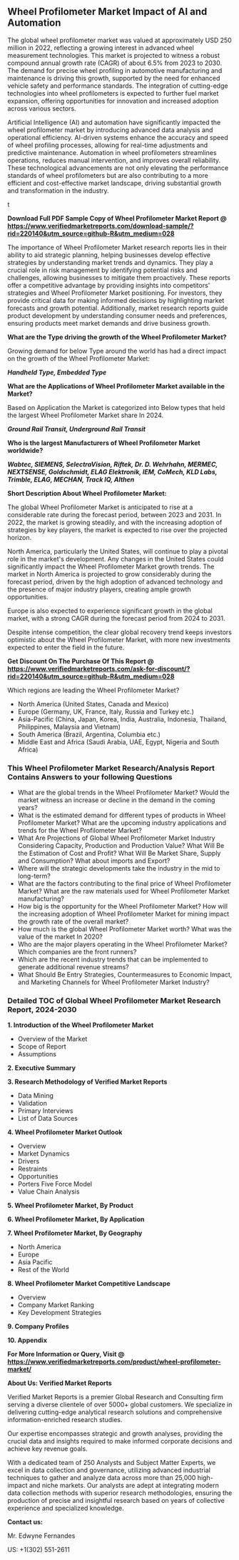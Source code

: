 <h2>Wheel Profilometer Market Impact of AI and Automation</h2><p>The global wheel profilometer market was valued at approximately USD 250 million in 2022, reflecting a growing interest in advanced wheel measurement technologies. This market is projected to witness a robust compound annual growth rate (CAGR) of about 6.5% from 2023 to 2030. The demand for precise wheel profiling in automotive manufacturing and maintenance is driving this growth, supported by the need for enhanced vehicle safety and performance standards. The integration of cutting-edge technologies into wheel profilometers is expected to further fuel market expansion, offering opportunities for innovation and increased adoption across various sectors.</p><p>Artificial Intelligence (AI) and automation have significantly impacted the wheel profilometer market by introducing advanced data analysis and operational efficiency. AI-driven systems enhance the accuracy and speed of wheel profiling processes, allowing for real-time adjustments and predictive maintenance. Automation in wheel profilometers streamlines operations, reduces manual intervention, and improves overall reliability. These technological advancements are not only elevating the performance standards of wheel profilometers but are also contributing to a more efficient and cost-effective market landscape, driving substantial growth and transformation in the industry.</p>t</p><p id="" class=""><strong>Download Full PDF Sample Copy of Wheel Profilometer Market Report @ <a href="https://www.verifiedmarketreports.com/download-sample/?rid=220140&utm_source=github-R&utm_medium=028" target="_blank">https://www.verifiedmarketreports.com/download-sample/?rid=220140&utm_source=github-R&utm_medium=028</a></strong></p><p>The importance of&nbsp;Wheel Profilometer Market research reports lies in their ability to aid strategic planning, helping businesses develop effective strategies by understanding market trends and dynamics. They play a crucial role in risk management by identifying potential risks and challenges, allowing businesses to mitigate them proactively. These reports offer a competitive advantage by providing insights into competitors' strategies and Wheel Profilometer Market positioning. For investors, they provide critical data for making informed decisions by highlighting market forecasts and growth potential. Additionally, market research reports guide product development by understanding consumer needs and preferences, ensuring products meet market demands and drive business growth.</p><p><strong>What are the&nbsp;Type driving the growth of the Wheel Profilometer Market?</strong></p><p id="" class="">Growing demand for below Type around the world has had a direct impact on the growth of the Wheel Profilometer Market:</p><em><strong>Handheld Type, Embedded Type</strong></em></p><strong>What are the&nbsp;Applications&nbsp;of Wheel Profilometer Market available in the Market?</strong></p><p id="" class="">Based on Application the Market is categorized into Below types that held the largest Wheel Profilometer Market share In 2024.</p><em><strong>Ground Rail Transit, Underground Rail Transit</strong></em></p><strong>Who is the largest Manufacturers of Wheel Profilometer Market worldwide?</strong></p><p><em><strong>Wabtec, SIEMENS, SelectraVision, Riftek, Dr. D. Wehrhahn, MERMEC, NEXTSENSE, Goldschmidt, ELAG Elektronik, IEM, CoMech, KLD Labs, Trimble, ELAG, MECHAN, Track IQ, Althen</strong></em></p><p id="" class=""><strong>Short Description About Wheel Profilometer Market:</strong></p><p>The global Wheel Profilometer Market is anticipated to rise at a considerable rate during the forecast period, between 2023 and 2031. In 2022, the market is growing steadily, and with the increasing adoption of strategies by key players, the market is expected to rise over the projected horizon.</p><p>North America, particularly the United States, will continue to play a pivotal role in the market's development. Any changes in the United States could significantly impact the Wheel Profilometer Market growth trends. The market in North America is projected to grow considerably during the forecast period, driven by the high adoption of advanced technology and the presence of major industry players, creating ample growth opportunities.</p><p>Europe is also expected to experience significant growth in the global market, with a strong CAGR during the forecast period from 2024 to 2031.</p><p>Despite intense competition, the clear global recovery trend keeps investors optimistic about the Wheel Profilometer Market, with more new investments expected to enter the field in the future.</p><p id="" class=""><strong>Get Discount On The Purchase Of This Report @ <a href="https://www.verifiedmarketreports.com/ask-for-discount/?rid=220140&utm_source=github-R&utm_medium=028" target="_blank">https://www.verifiedmarketreports.com/ask-for-discount/?rid=220140&utm_source=github-R&utm_medium=028</a></strong></p>Which regions are leading the Wheel Profilometer Market?</p><ul><li>North America (United States, Canada and Mexico)</li><li>Europe (Germany, UK, France, Italy, Russia and Turkey etc.)</li><li>Asia-Pacific (China, Japan, Korea, India, Australia, Indonesia, Thailand, Philippines, Malaysia and Vietnam)</li><li>South America (Brazil, Argentina, Columbia etc.)</li><li>Middle East and Africa (Saudi Arabia, UAE, Egypt, Nigeria and South Africa)</li></ul><h3 id="" class="">This Wheel Profilometer Market Research/Analysis Report Contains Answers to your following Questions</h3><ul><li>What are the global trends in the Wheel Profilometer Market? Would the market witness an increase or decline in the demand in the coming years?</li><li>What is the estimated demand for different types of products in Wheel Profilometer Market? What are the upcoming industry applications and trends for the Wheel Profilometer Market?</li><li>What Are Projections of Global Wheel Profilometer Market Industry Considering Capacity, Production and Production Value? What Will Be the Estimation of Cost and Profit? What Will Be Market Share, Supply and Consumption? What about imports and Export?</li><li>Where will the strategic developments take the industry in the mid to long-term?</li><li>What are the factors contributing to the final price of Wheel Profilometer Market? What are the raw materials used for Wheel Profilometer Market manufacturing?</li><li>How big is the opportunity for the Wheel Profilometer Market? How will the increasing adoption of Wheel Profilometer Market for mining impact the growth rate of the overall market?</li><li>How much is the global Wheel Profilometer Market worth? What was the value of the market In 2020?</li><li>Who are the major players operating in the Wheel Profilometer Market? Which companies are the front runners?</li><li>Which are the recent industry trends that can be implemented to generate additional revenue streams?</li><li>What Should Be Entry Strategies, Countermeasures to Economic Impact, and Marketing Channels for Wheel Profilometer Market Industry?</li></ul><h3 id="" class="">Detailed TOC of Global Wheel Profilometer Market Research Report, 2024-2030</h3><p id="" class=""><strong>1. Introduction of the Wheel Profilometer Market</strong></p><ul><li>Overview of the Market</li><li>Scope of Report</li><li>Assumptions</li></ul><p id="" class=""><strong>2. Executive Summary</strong></p><p id="" class=""><strong>3. Research Methodology of Verified Market Reports</strong></p><ul><li>Data Mining</li><li>Validation</li><li>Primary Interviews</li><li>List of Data Sources</li></ul><p id="" class=""><strong>4. Wheel Profilometer Market Outlook</strong></p><ul><li>Overview</li><li>Market Dynamics</li><li>Drivers</li><li>Restraints</li><li>Opportunities</li><li>Porters Five Force Model</li><li>Value Chain Analysis</li></ul><p id="" class=""><strong>5. Wheel Profilometer Market, By Product</strong></p><p id="" class=""><strong>6. Wheel Profilometer Market, By Application</strong></p><p id="" class=""><strong>7. Wheel Profilometer Market, By Geography</strong></p><ul><li>North America</li><li>Europe</li><li>Asia Pacific</li><li>Rest of the World</li></ul><p id="" class=""><strong>8. Wheel Profilometer Market Competitive Landscape</strong></p><ul><li>Overview</li><li>Company Market Ranking</li><li>Key Development Strategies</li></ul><p id="" class=""><strong>9. Company Profiles</strong></p><p id="" class=""><strong>10. Appendix</strong></p><p id="" class=""><strong>For More Information or Query, Visit @ <a href="https://www.verifiedmarketreports.com/product/wheel-profilometer-market/" target="_blank">https://www.verifiedmarketreports.com/product/wheel-profilometer-market/</a></strong></p><p id="" class=""><strong>About Us: Verified Market Reports</strong></p><p id="" class="">Verified Market Reports is a premier Global Research and Consulting firm serving a diverse clientele of over 5000+ global customers. We specialize in delivering cutting-edge analytical research solutions and comprehensive information-enriched research studies.</p><p id="" class="">Our expertise encompasses strategic and growth analyses, providing the crucial data and insights required to make informed corporate decisions and achieve key revenue goals.</p><p id="" class="">With a dedicated team of 250 Analysts and Subject Matter Experts, we excel in data collection and governance, utilizing advanced industrial techniques to gather and analyze data across more than 25,000 high-impact and niche markets. Our analysts are adept at integrating modern data collection methods with superior research methodologies, ensuring the production of precise and insightful research based on years of collective experience and specialized knowledge.</p><p id="" class=""><strong>Contact us:</strong></p><p id="" class="">Mr. Edwyne Fernandes</p><p id="" class="">US: +1(302) 551-2611</p>